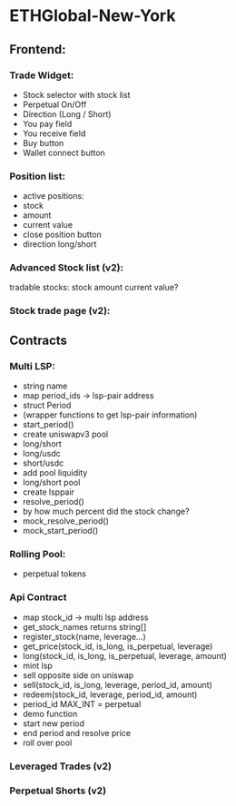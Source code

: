 # ETHGlobal-New-York

## Frontend:
### Trade Widget:
- Stock selector with stock list
- Perpetual On/Off
- Direction (Long / Short)
- You pay field
- You receive field
- Buy button
- Wallet connect button
### Position list:
- active positions:
- stock
- amount
- current value
- close position button
- direction long/short

### Advanced Stock list (v2):
tradable stocks:
stock
amount
current value?
### Stock trade page (v2):


## Contracts

### Multi LSP:
- string name
- map period_ids -> lsp-pair address
- struct Period
- (wrapper functions to get lsp-pair information)
- start_period()
- create uniswapv3 pool
- long/short
- long/usdc
- short/usdc
- add pool liquidity
- long/short pool
- create lsppair
- resolve_period()
- by how much percent did the stock change?
- mock_resolve_period()
- mock_start_period()
### Rolling Pool:
- perpetual tokens
### Api Contract
- map stock_id -> multi lsp address
- get_stock_names returns string[]
- register_stock(name, leverage…)
- get_price(stock_id, is_long, is_perpetual, leverage)
- long(stock_id, is_long, is_perpetual, leverage, amount)
- mint lsp
- sell opposite side on uniswap
- sell(stock_id, is_long, leverage, period_id, amount)
- redeem(stock_id, leverage, period_id, amount)
- period_id MAX_INT = perpetual
- demo function
- start new period
- end period and resolve price
- roll over pool



### Leveraged Trades (v2)

### Perpetual Shorts (v2)
